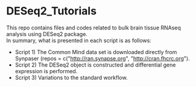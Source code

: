 # DESeq2_Tutorials
This repo contains files and codes related to bulk brain tissue RNAseq analysis using DESeq2 package.  
In summary, what is presented in each script is as follows:
  - Script 1) The Common Mind data set is downloaded directly from Synpaser (repos = c("http://ran.synapse.org", "http://cran.fhcrc.org").
  - Script 2) The DESeq2 object is constructed and differential gene expression is performed.
  - Script 3) Variations to the standard workflow.
